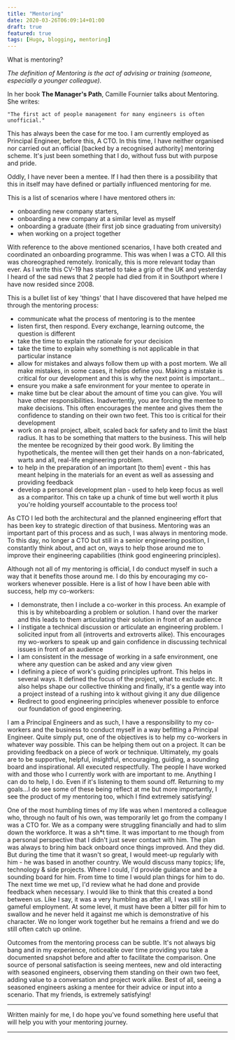 ```yaml
---
title: "Mentoring"
date: 2020-03-26T06:09:14+01:00
draft: true
featured: true
tags: [Hugo, blogging, mentoring]
---
```


What is mentoring?

_The definition of Mentoring is the act of advising or training (someone, especially a younger colleague)._

In her book **The Manager's Path**, Camille Fournier talks about Mentoring. She writes:

    "The first act of people management for many engineers is often unofficial."

This has always been the case for me too.  I am currently employed as Principal Engineer, before this, A CTO.  In this time, I have neither organised nor carried out an official [backed by a recognised authority] mentoring scheme.  It's just been something that I do, without fuss but with purpose and pride.  

Oddly, I have never been a mentee. If I had then there is a possibility that this in itself may have defined or partially influenced mentoring for me.

This is a list of scenarios where I have mentored others in:
 - onboarding new company starters, 
 - onboarding a new company at a similar level as myself 
 - onboarding a graduate (their first job since graduating from university)
 - when working on a project together

With reference to the above mentioned scenarios, I have both created and coordinated an onboarding programme.  This was when I was a CTO.  All this was choreographed remotely.  Ironically, this is more relevant today than ever.  As I write this CV-19 has started to take a grip of the UK and yesterday I heard of the sad news that 2 people had died from it in Southport where I have now resided since 2008.

This is a bullet list of key 'things' that I have discovered that have helped me through the mentoring process:
- communicate what the process of mentoring is to the mentee
- listen first, then respond. Every exchange, learning outcome, the question is different
- take the time to explain the rationale for your decision 
- take the time to explain why something is not applicable in that particular instance 
- allow for mistakes and always follow them up with a post mortem. We all make mistakes, in some cases, it helps define you. Making a mistake is critical for our development and this is why the next point is important...
- ensure you make a safe environment for your mentee to operate in
- make time but be clear about the amount of time you can give. You will have other responsibilities. Inadvertently, you are forcing the mentee to make decisions. This often encourages the mentee and gives them the confidence to standing on their own two feet.  This too is critical for their development
- work on a real project, albeit, scaled back for safety and to limit the blast radius.  It has to be something that matters to the business.  This will help the mentee be recognized by their good work. By limiting the hypotheticals, the mentee will then get their hands on a non-fabricated, warts and all, real-life engineering problem.
- to help in the preparation of an important [to them] event - this has meant helping in the materials for an event as well as assessing and providing feedback
- develop a personal development plan - used to help keep focus as well as a comparitor. This cn take up a chunk of time but well worth it plus you're holding yourself accountable to the process too!

As CTO I led both the architectural and the planned engineering effort that has been key to strategic direction of that business.  Mentoring was an important part of this process and as such, I was always in mentoring mode.  To this day, no longer a CTO but still in a senior engineering position, I constantly think about, and act on, ways to help those around me to improve their engineering capabilities (think good engineering principles).  
 
Although not all of my mentoring is official, I do conduct myself in such a way that it benefits those around me.  I do this by encouraging my co-workers whenever possible.  Here is a list of how I have been able with success, help my co-workers:
 - I demonstrate, then I include a co-worker in this process.  An example of this is by whiteboarding a problem or solution.  I hand over the marker and this leads to them articulating their solution in front of an audience
 - I instigate a technical discussion or articulate an engineering problem. I solicited input from all (introverts and extroverts alike). This encourages my wo-workers to speak up and gain confidence in discussing technical issues in front of an audience
 - I am consistent in the message of working in a safe environment, one where any question can be asked and any view given
 - I defining a piece of work's guiding principles upfront. This helps in several ways.  It defined the focus of the project, what to exclude etc. It also helps shape our collective thinking and finally, it's a gentle way into a project instead of a rushing into k without giving it any due diligence
 - Redirect to good engineering principles whenever possible to enforce our foundation of good engineering.

I am a Principal Engineers and as such, I have a responsibility to my co-workers and the business to conduct myself in a way befitting a Principal Engineer.  Quite simply put, one of the objectives is to help my co-workers in whatever way possible.  This can be helping them out on a project.  It can be providing feedback on a piece of work or technique. Ultimately, my goals are to be supportive, helpful, insightful, encouraging, guiding, a sounding board and inspirational. All executed respectfully.  The people I have worked with and those who I currently work with are important to me.  Anything I can do to help, I do. Even if it's listening to them sound off.  Returning to my goals...I do see some of these being reflect at me but more importantly, I see the product of my mentoring too, which I find extremely satisfying!  

One of the most humbling times of my life was when I mentored a colleague who, through no fault of his own, was temporarily let go from the company I was a CTO for.  We as a company were struggling financially and had to slim down the workforce. It was a sh*t time. It was important to me though from a personal perspective that I didn't just sever contact with him.  The plan was always to bring him back onboard once things improved.  And they did.  But during the time that it wasn't so great, I would meet-up regularly with him - he was based in another country. We would discuss many topics; life, technology & side projects.  Where I could, I'd provide guidance and be a sounding board for him.  From time to time I would plan things for him to do.  The next time we met up, I'd review what he had done and provide feedback when necessary.  I would like to think that this created a bond between us.  Like I say, it was a very humbling as after all, I was still in gameful employment.  At some level, it must have been a bitter pill for him to swallow and he never held it against me which is demonstrative of his character.  We no longer work together but he remains a friend and we do still often catch up online.

Outcomes from the mentoring process can be subtle. It's not always big bang and in my experience, noticeable over time providing you take a documented snapshot before and after to facilitate the comparison.  One source of personal satisfaction is seeing mentees, new and old interacting with seasoned engineers, observing them standing on their own two feet, adding value to a conversation and project work alike.  Best of all, seeing a seasoned engineers asking a mentee for their advice or input into a scenario.  That my friends, is extremely satisfying!

---

Written mainly for me, I do hope you've found something here useful that will help you with your mentoring journey.

---